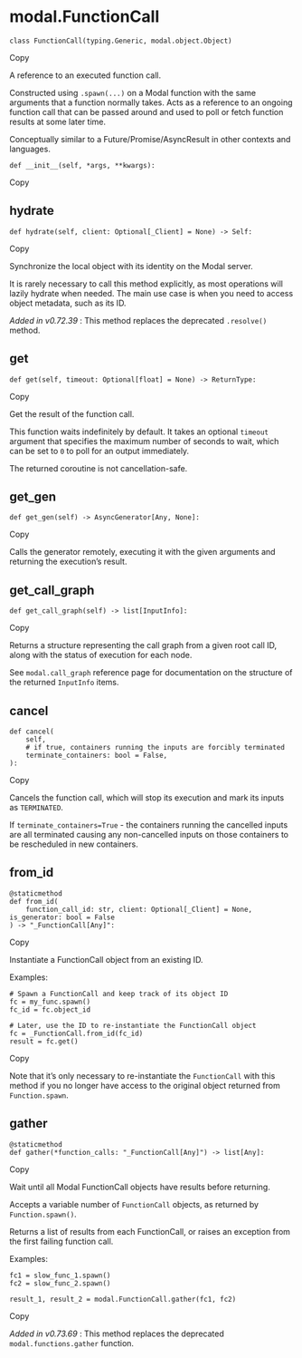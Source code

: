 # modal.FunctionCall

    
    
    class FunctionCall(typing.Generic, modal.object.Object)

Copy

A reference to an executed function call.

Constructed using `.spawn(...)` on a Modal function with the same arguments
that a function normally takes. Acts as a reference to an ongoing function
call that can be passed around and used to poll or fetch function results at
some later time.

Conceptually similar to a Future/Promise/AsyncResult in other contexts and
languages.

    
    
    def __init__(self, *args, **kwargs):

Copy

## hydrate

    
    
    def hydrate(self, client: Optional[_Client] = None) -> Self:

Copy

Synchronize the local object with its identity on the Modal server.

It is rarely necessary to call this method explicitly, as most operations will
lazily hydrate when needed. The main use case is when you need to access
object metadata, such as its ID.

_Added in v0.72.39_ : This method replaces the deprecated `.resolve()` method.

## get

    
    
    def get(self, timeout: Optional[float] = None) -> ReturnType:

Copy

Get the result of the function call.

This function waits indefinitely by default. It takes an optional `timeout`
argument that specifies the maximum number of seconds to wait, which can be
set to `0` to poll for an output immediately.

The returned coroutine is not cancellation-safe.

## get_gen

    
    
    def get_gen(self) -> AsyncGenerator[Any, None]:

Copy

Calls the generator remotely, executing it with the given arguments and
returning the execution’s result.

## get_call_graph

    
    
    def get_call_graph(self) -> list[InputInfo]:

Copy

Returns a structure representing the call graph from a given root call ID,
along with the status of execution for each node.

See `modal.call_graph` reference page for documentation on the structure of
the returned `InputInfo` items.

## cancel

    
    
    def cancel(
        self,
        # if true, containers running the inputs are forcibly terminated
        terminate_containers: bool = False,
    ):

Copy

Cancels the function call, which will stop its execution and mark its inputs
as `TERMINATED`.

If `terminate_containers=True` \- the containers running the cancelled inputs
are all terminated causing any non-cancelled inputs on those containers to be
rescheduled in new containers.

## from_id

    
    
    @staticmethod
    def from_id(
        function_call_id: str, client: Optional[_Client] = None, is_generator: bool = False
    ) -> "_FunctionCall[Any]":

Copy

Instantiate a FunctionCall object from an existing ID.

Examples:

    
    
    # Spawn a FunctionCall and keep track of its object ID
    fc = my_func.spawn()
    fc_id = fc.object_id
    
    # Later, use the ID to re-instantiate the FunctionCall object
    fc = _FunctionCall.from_id(fc_id)
    result = fc.get()

Copy

Note that it’s only necessary to re-instantiate the `FunctionCall` with this
method if you no longer have access to the original object returned from
`Function.spawn`.

## gather

    
    
    @staticmethod
    def gather(*function_calls: "_FunctionCall[Any]") -> list[Any]:

Copy

Wait until all Modal FunctionCall objects have results before returning.

Accepts a variable number of `FunctionCall` objects, as returned by
`Function.spawn()`.

Returns a list of results from each FunctionCall, or raises an exception from
the first failing function call.

Examples:

    
    
    fc1 = slow_func_1.spawn()
    fc2 = slow_func_2.spawn()
    
    result_1, result_2 = modal.FunctionCall.gather(fc1, fc2)

Copy

_Added in v0.73.69_ : This method replaces the deprecated
`modal.functions.gather` function.

